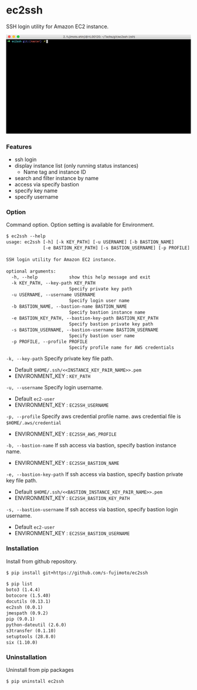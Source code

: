 # ec2ssh

SSH login utility for Amazon EC2 instance.

![](https://raw.githubusercontent.com/s-fujimoto/ec2ssh/master/ec2ssh.gif)

### Features
- ssh login 
- display instance list (only running status instances)
    - Name tag and instance ID
- search and filter instance by name
- access via specify bastion
- specify key name
- specify username

### Option
Command option. Option setting is available for Environment.

```
$ ec2ssh --help
usage: ec2ssh [-h] [-k KEY_PATH] [-u USERNAME] [-b BASTION_NAME]
              [-e BASTION_KEY_PATH] [-s BASTION_USERNAME] [-p PROFILE]

SSH login utility for Amazon EC2 instance.

optional arguments:
  -h, --help            show this help message and exit
  -k KEY_PATH, --key-path KEY_PATH
                        Specify private key path
  -u USERNAME, --username USERNAME
                        Specify login user name
  -b BASTION_NAME, --bastion-name BASTION_NAME
                        Specify bastion instance name
  -e BASTION_KEY_PATH, --bastion-key-path BASTION_KEY_PATH
                        Specify bastion private key path
  -s BASTION_USERNAME, --bastion-username BASTION_USERNAME
                        Specify bastion user name
  -p PROFILE, --profile PROFILE
                        Specify profile name for AWS credentials
```

```-k, --key-path```
Specify private key file path. 
* Default ```$HOME/.ssh/<<INSTANCE_KEY_PAIR_NAME>>.pem```
* ENVIRONMENT_KEY : ```KEY_PATH```

```-u, --username```
Specify login username.
* Default ```ec2-user```
* ENVIRONMENT_KEY : ```EC2SSH_USERNAME```

```-p, --profile```
Specify aws credential profile name.
aws credential file is ```$HOME/.aws/credential```
* ENVIRONMENT_KEY : ```EC2SSH_AWS_PROFILE```

```-b, --bastion-name```
If ssh access via bastion, specify bastion instance name.
* ENVIRONMENT_KEY : ```EC2SSH_BASTION_NAME```

```-e, --bastion-key-path```
If ssh access via bastion, specify bastion private key file path.
* Default ```$HOME/.ssh/<<BASTION_INSTANCE_KEY_PAIR_NAME>>.pem```
* ENVIRONMENT_KEY : ```EC2SSH_BASTION_KEY_PATH```

```-s, --bastion-username```
If ssh access via bastion, specify bastion login username.
* Default ```ec2-user```
* ENVIRONMENT_KEY : ```EC2SSH_BASTION_USERNAME```


### Installation
Install from github repository.

```
$ pip install git+https://github.com/s-fujimoto/ec2ssh
```

```
$ pip list
boto3 (1.4.4)
botocore (1.5.40)
docutils (0.13.1)
ec2ssh (0.0.1)
jmespath (0.9.2)
pip (9.0.1)
python-dateutil (2.6.0)
s3transfer (0.1.10)
setuptools (28.8.0)
six (1.10.0)
```

### Uninstallation
Uninstall from pip packages

```
$ pip uninstall ec2ssh
```